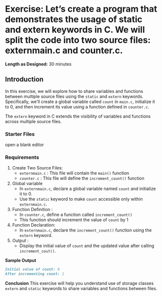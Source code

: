 # Exercise: Let’s create a program that demonstrates the usage of static and extern keywords in C. We will split the code into two source files: externmain.c and counter.c.

**Length as Designed:** 30 minutes

## Introduction

In this exercise, we will explore how to share variables and functions between multiple source files using the `static` and `extern` keywords. Specifically, we'll create a global variable called `count` in `main.c`, initialize it to 0, and then increment its value using a function defined in `counter.c`.

The `extern` keyword in C extends the visibility of variables and functions across multiple source files. 
### Starter Files

open a blank editor

### Requirements
1. Create Two Source Files:
    * `externmain.c` : This file will contain the `main()` function
    * `counter.c` : This file will define the `increment_count()` function  
2. Global variable
    * In `externmain.c`, declare a global variable named `count` and initialize it to 0.
    * Use the `static` keyword to make `count` accessible only within `externmain.c`.
3. Function Definition :
    * In `counter.c`, define a function called `increment_count()`
    * This function should increment the value of `count` by 1
4. Function Declaration:
    * In `externmain.c`, declare the `increment_count()` function using the `extern` keyword.
5. Output :
    * Display the initial value of `count` and the updated value after calling `increment_cout()`.


**Sample Output**
```markdown
Initial value of count: 0
After incrementing count: 1
```

**Conclusion**
This exercise will help you understand use of storage classes `extern` and `static` keywords to share variables and functions between files.
